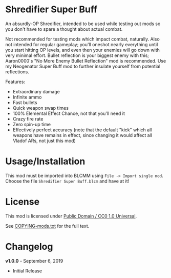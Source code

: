 Shredifier Super Buff
=====================

An absurdly-OP Shredifier, intended to be used while testing out mods so
you don't have to spare a thought about actual combat.

Not recommended for testing mods which impact combat, naturally.  Also not
intended for regular gameplay; you'll oneshot nearly everything until you
start hitting OP levels, and even then your enemies will go down with very
minimal effort.  Bullet reflection is your biggest enemy with this;
Aaron0000's "No More Enemy Bullet Reflection" mod is recommended.  Use my
Neogenator Super Buff mod to further insulate yourself from potential
reflections.

Features:

 * Extraordinary damage
 * Infinite ammo
 * Fast bullets
 * Quick weapon swap times
 * 100% Elemental Effect Chance, not that you'll need it
 * Crazy fire rate
 * Zero spin-up time
 * Effectively perfect accuracy (note that the default "kick" which all
   weapons have remains in effect, since changing it would affect all
   Vladof ARs, not just this mod)

Usage/Installation
==================

This mod must be imported into BLCMM using `File -> Import single mod`.
Choose the file `Shredifier Super Buff.blcm` and have at it!

License
=======

This mod is licensed under
[Public Domain / CC0 1.0 Universal](https://creativecommons.org/publicdomain/zero/1.0/).

See [COPYING-mods.txt](../COPYING-mods.txt) for the full text.

Changelog
=========

**v1.0.0** - September 6, 2019
 * Initial Release
